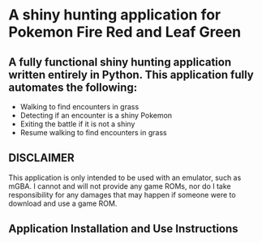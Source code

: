 # A shiny hunting application for Pokemon Fire Red and Leaf Green

## A fully functional shiny hunting application written entirely in Python. This application fully automates the following:

* Walking to find encounters in grass
* Detecting if an encounter is a shiny Pokemon
* Exiting the battle if it is not a shiny
* Resume walking to find encounters in grass

## DISCLAIMER
This application is only intended to be used with an emulator, such as mGBA. I cannot and will not provide any game ROMs, nor do I take responsibility for any damages that may happen if someone were to download and use a game ROM.

## Application Installation and Use Instructions
